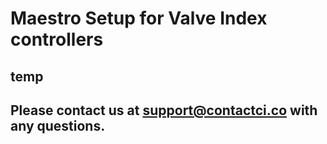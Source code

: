 # Maestro Setup for Valve Index controllers

## temp

## Please contact us at support@contactci.co with any questions.
